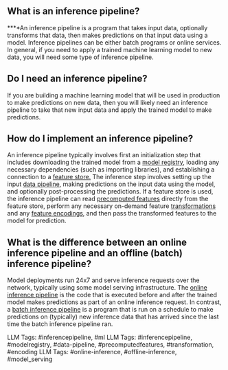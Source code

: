 **What is an inference pipeline?**
----------------------------------

**‍**An inference pipeline is a program that takes input data, optionally transforms that data, then makes predictions on that input data using a model. Inference pipelines can be either batch programs or online services. In general, if you need to apply a trained machine learning model to new data, you will need some type of inference pipeline.

**Do I need an inference pipeline?**
------------------------------------

If you are building a machine learning model that will be used in production to make predictions on new data, then you will likely need an inference pipeline to take that new input data and apply the trained model to make predictions.

**How do I implement an inference pipeline?**
---------------------------------------------

An inference pipeline typically involves first an initialization step that includes downloading the trained model from a [model registry](https://www.hopsworks.ai/dictionary/model-registry), loading any necessary dependencies (such as importing libraries), and establishing a connection to a [feature store.](https://www.hopsworks.ai/dictionary/feature-store) The inference step involves setting up the input [data pipeline](https://www.hopsworks.ai/dictionary/data-pipelines), making predictions on the input data using the model, and optionally post-processing the predictions. If a feature store is used, the inference pipeline can read [precomputed features](http://www.hopsworks.ai/dictionary/precomputed-features) directly from the feature store, perform any necessary on-demand feature [transformations](https://www.hopsworks.ai/dictionary/transformation) and any [feature encodings](https://www.hopsworks.ai/dictionary/encoding-for-features), and then pass the transformed features to the model for prediction. 

**What is the difference between an online inference pipeline and an offline (batch) inference pipeline?**
----------------------------------------------------------------------------------------------------------

Model deployments run 24x7 and serve inference requests over the network, typically using some model serving infrastructure. The [online inference pipeline](https://www.hopsworks.ai/dictionary/online-inference-pipeline) is the code that is executed before and after the trained model makes predictions as part of an online inference request. In contrast, a [batch inference pipeline](https://www.hopsworks.ai/dictionary/batch-inference-pipeline) is a program that is run on a schedule to make predictions on (typically) new inference data that has arrived since the last time the batch inference pipeline ran. 


LLM Tags:  #inferencepipeline, #ml
LLM Tags:  #inferencepipeline, #modelregistry, #data-pipeline, #precomputedfeatures, #transformation, #encoding
LLM Tags:  #online-inference, #offline-inference, #model_serving